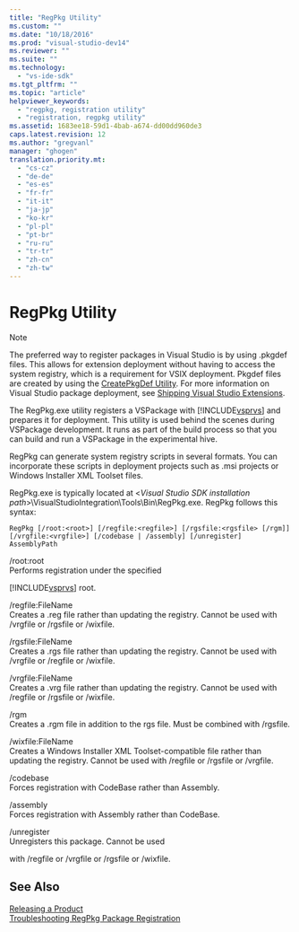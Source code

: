 ```yaml
---
title: "RegPkg Utility"
ms.custom: ""
ms.date: "10/18/2016"
ms.prod: "visual-studio-dev14"
ms.reviewer: ""
ms.suite: ""
ms.technology: 
  - "vs-ide-sdk"
ms.tgt_pltfrm: ""
ms.topic: "article"
helpviewer_keywords: 
  - "regpkg, registration utility"
  - "registration, regpkg utility"
ms.assetid: 1683ee18-59d1-4bab-a674-dd00dd960de3
caps.latest.revision: 12
ms.author: "gregvanl"
manager: "ghogen"
translation.priority.mt: 
  - "cs-cz"
  - "de-de"
  - "es-es"
  - "fr-fr"
  - "it-it"
  - "ja-jp"
  - "ko-kr"
  - "pl-pl"
  - "pt-br"
  - "ru-ru"
  - "tr-tr"
  - "zh-cn"
  - "zh-tw"
---
```

# RegPkg Utility
> [!NOTE]
>  The preferred way to register packages in Visual Studio is by using .pkgdef files. This allows for extension deployment without having to access the system registry, which is a requirement for VSIX deployment. Pkgdef files are created by using the [CreatePkgDef Utility](../extensibility/createpkgdef-utility.md). For more information on Visual Studio package deployment, see [Shipping Visual Studio Extensions](../extensibility/shipping-visual-studio-extensions.md).  
  
 The RegPkg.exe utility registers a VSPackage with [!INCLUDE[vsprvs](../codequality/includes/vsprvs_md.md)] and prepares it for deployment. This utility is used behind the scenes during VSPackage development. It runs as part of the build process so that you can build and run a VSPackage in the experimental hive.  
  
 RegPkg can generate system registry scripts in several formats. You can incorporate these scripts in deployment projects such as .msi projects or Windows Installer XML Toolset files.  
  
 RegPkg.exe is typically located at \<*Visual Studio SDK installation path*>\VisualStudioIntegration\Tools\Bin\RegPkg.exe. RegPkg follows this syntax:  
  
```  
RegPkg [/root:<root>] [/regfile:<regfile>] [/rgsfile:<rgsfile> [/rgm]] [/vrgfile:<vrgfile>] [/codebase | /assembly] [/unregister] AssemblyPath  
```  
  
 /root:root  
 Performs registration under the specified  
  
 [!INCLUDE[vsprvs](../codequality/includes/vsprvs_md.md)] root.  
  
 /regfile:FileName  
 Creates a .reg file rather than updating the registry.  Cannot be used with /vrgfile or /rgsfile or /wixfile.  
  
 /rgsfile:FileName  
 Creates a .rgs file rather than updating the registry.  Cannot be used with /vrgfile or /regfile or /wixfile.  
  
 /vrgfile:FileName  
 Creates a .vrg file rather than updating the registry.  Cannot be used with /regfile or /rgsfile or /wixfile.  
  
 /rgm  
 Creates a .rgm file in addition to the rgs file.  Must be combined with /rgsfile.  
  
 /wixfile:FileName  
 Creates a Windows Installer XML Toolset-compatible file rather than updating the registry.  Cannot be used with /regfile or /rgsfile or /vrgfile.  
  
 /codebase  
 Forces registration with CodeBase rather than Assembly.  
  
 /assembly  
 Forces registration with Assembly rather than CodeBase.  
  
 /unregister  
 Unregisters this package.  Cannot be used  
  
 with /regfile or /vrgfile or /rgsfile or /wixfile.  
  
## See Also  
 [Releasing a Product](../misc/releasing-a-visual-studio-integration-product.md)   
 [Troubleshooting RegPkg Package Registration](../extensibility/troubleshooting-regpkg-package-registration.md)